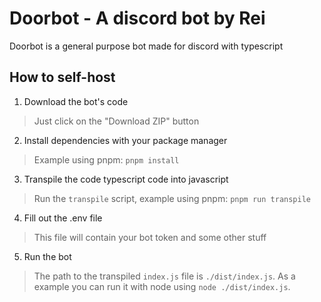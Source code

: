 # Doorbot - A discord bot by Rei
Doorbot is a general purpose bot made for discord with typescript

## How to self-host
1. Download the bot's code
> Just click on the "Download ZIP" button
2. Install dependencies with your package manager
> Example using pnpm: `pnpm install`
3. Transpile the code typescript code into javascript
> Run the `transpile` script, example using pnpm: `pnpm run transpile`
4. Fill out the .env file
> This file will contain your bot token and some other stuff
5. Run the bot
> The path to the transpiled `index.js` file is `./dist/index.js`. As a example you can run it with node using `node ./dist/index.js`.

